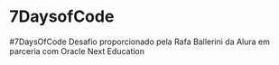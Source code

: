 # 7DaysofCode
#7DaysOfCode Desafio proporcionado pela Rafa Ballerini da Alura em parceria com Oracle Next Education
